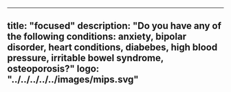 
---
title: "focused"
description: "Do you have any of the following conditions: anxiety, bipolar disorder, heart conditions, diabebes, high blood pressure, irritable bowel syndrome, osteoporosis?"
logo: "../../../../../images/mips.svg"
---
